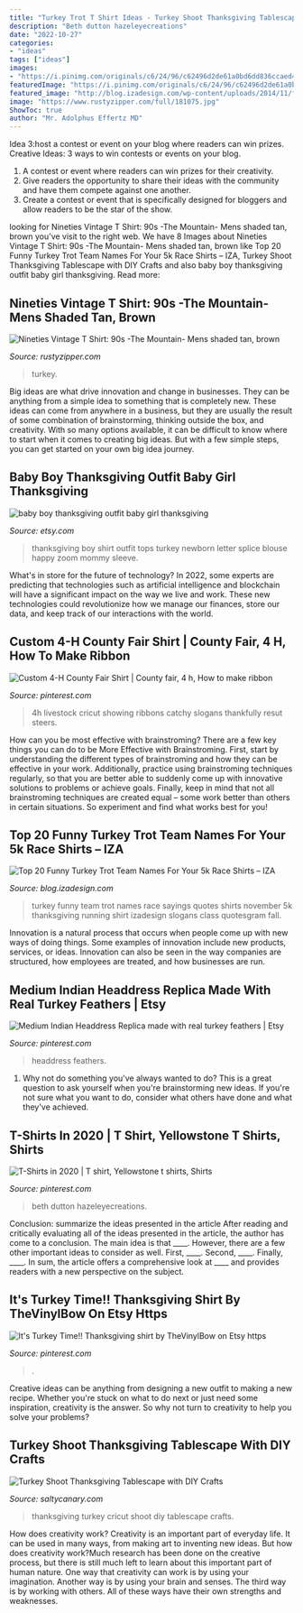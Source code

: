 ```yaml
---
title: "Turkey Trot T Shirt Ideas - Turkey Shoot Thanksgiving Tablescape With Diy Crafts"
description: "Beth dutton hazeleyecreations"
date: "2022-10-27"
categories:
- "ideas"
tags: ["ideas"]
images:
- "https://i.pinimg.com/originals/c6/24/96/c62496d2de61a0bd6dd836ccaed458f2.jpg"
featuredImage: "https://i.pinimg.com/originals/c6/24/96/c62496d2de61a0bd6dd836ccaed458f2.jpg"
featured_image: "http://blog.izadesign.com/wp-content/uploads/2014/11/funny-turkey-trot-team-names1.jpg"
image: "https://www.rustyzipper.com/full/181075.jpg"
ShowToc: true
author: "Mr. Adolphus Effertz MD"
---
```



Idea 3:host a contest or event on your blog where readers can win prizes.
Creative Ideas: 3 ways to win contests or events on your blog.
1. A contest or event where readers can win prizes for their creativity.
2. Give readers the opportunity to share their ideas with the community and have them compete against one another.
3. Create a contest or event that is specifically designed for bloggers and allow readers to be the star of the show.

	

		
looking for Nineties Vintage T Shirt: 90s -The Mountain- Mens shaded tan, brown you've visit to the right web. We have 8 Images about Nineties Vintage T Shirt: 90s -The Mountain- Mens shaded tan, brown like Top 20 Funny Turkey Trot Team Names For Your 5k Race Shirts – IZA, Turkey Shoot Thanksgiving Tablescape with DIY Crafts and also baby boy thanksgiving outfit baby girl thanksgiving. Read more:
		
    
## Nineties Vintage T Shirt: 90s -The Mountain- Mens Shaded Tan, Brown

<img loading=lazy src="https://www.rustyzipper.com/full/181075.jpg" onerror="this.onerror=null;this.src='https://tse4.mm.bing.net/th?id=OIP._h3K-w8eYIDYOqu1U-ZYYQHaJ2&amp;pid=15.1';" alt="Nineties Vintage T Shirt: 90s -The Mountain- Mens shaded tan, brown">

_Source: rustyzipper.com_

>turkey. 

	

Big ideas are what drive innovation and change in businesses. They can be anything from a simple idea to something that is completely new. These ideas can come from anywhere in a business, but they are usually the result of some combination of brainstorming, thinking outside the box, and creativity. With so many options available, it can be difficult to know where to start when it comes to creating big ideas. But with a few simple steps, you can get started on your own big idea journey.

    
## Baby Boy Thanksgiving Outfit Baby Girl Thanksgiving

<img loading=lazy src="https://img0.etsystatic.com/131/1/11605706/il_fullxfull.1063345900_gffv.jpg" onerror="this.onerror=null;this.src='https://tse2.mm.bing.net/th?id=OIP.D27cJbFv8mbOdg7tgemqyAHaHa&amp;pid=15.1';" alt="baby boy thanksgiving outfit baby girl thanksgiving">

_Source: etsy.com_

>thanksgiving boy shirt outfit tops turkey newborn letter splice blouse happy zoom mommy sleeve. 

	

What's in store for the future of technology?
In 2022, some experts are predicting that technologies such as artificial intelligence and blockchain will have a significant impact on the way we live and work. These new technologies could revolutionize how we manage our finances, store our data, and keep track of our interactions with the world.

    
## Custom 4-H County Fair Shirt | County Fair, 4 H, How To Make Ribbon

<img loading=lazy src="https://i.pinimg.com/originals/ec/8a/a3/ec8aa3ff3cf383f6b309901ec3c713d6.jpg" onerror="this.onerror=null;this.src='https://tse1.mm.bing.net/th?id=OIP.iCeATHnmDJ3qiRXtI6rspwHaJ4&amp;pid=15.1';" alt="Custom 4-H County Fair Shirt | County fair, 4 h, How to make ribbon">

_Source: pinterest.com_

>4h livestock cricut showing ribbons catchy slogans thankfully resut steers. 

	

How can you be most effective with brainstroming?
There are a few key things you can do to be More Effective with Brainstroming. First, start by understanding the different types of brainstroming and how they can be effective in your work. Additionally, practice using brainstroming techniques regularly, so that you are better able to suddenly come up with innovative solutions to problems or achieve goals. Finally, keep in mind that not all brainstroming techniques are created equal – some work better than others in certain situations. So experiment and find what works best for you!

    
## Top 20 Funny Turkey Trot Team Names For Your 5k Race Shirts – IZA

<img loading=lazy src="http://blog.izadesign.com/wp-content/uploads/2014/11/funny-turkey-trot-team-names1.jpg" onerror="this.onerror=null;this.src='https://tse3.mm.bing.net/th?id=OIP.7nBqSnr_lrWU4XXm43IqXAHaEk&amp;pid=15.1';" alt="Top 20 Funny Turkey Trot Team Names For Your 5k Race Shirts – IZA">

_Source: blog.izadesign.com_

>turkey funny team trot names race sayings quotes shirts november 5k thanksgiving running shirt izadesign slogans class quotesgram fall. 

	

Innovation is a natural process that occurs when people come up with new ways of doing things. Some examples of innovation include new products, services, or ideas. Innovation can also be seen in the way companies are structured, how employees are treated, and how businesses are run.

    
## Medium Indian Headdress Replica Made With Real Turkey Feathers | Etsy

<img loading=lazy src="https://i.pinimg.com/736x/8f/79/f3/8f79f33490f1676c27ce169c82080ada.jpg" onerror="this.onerror=null;this.src='https://tse4.mm.bing.net/th?id=OIP.wuFGglSdQkoNUEDKLFWMqgHaJ4&amp;pid=15.1';" alt="Medium Indian Headdress Replica made with real turkey feathers | Etsy">

_Source: pinterest.com_

>headdress feathers. 

	

1. Why not do something you've always wanted to do? This is a great question to ask yourself when you're brainstorming new ideas. If you're not sure what you want to do, consider what others have done and what they've achieved.

    
## T-Shirts In 2020 | T Shirt, Yellowstone T Shirts, Shirts

<img loading=lazy src="https://i.pinimg.com/originals/cc/5c/2b/cc5c2b49902cbc6d0948fd8a133a3338.png" onerror="this.onerror=null;this.src='https://tse3.mm.bing.net/th?id=OIP.-H7Dn1UVnXFVsZL_EJamzAHaHa&amp;pid=15.1';" alt="T-Shirts in 2020 | T shirt, Yellowstone t shirts, Shirts">

_Source: pinterest.com_

>beth dutton hazeleyecreations. 

	

Conclusion: summarize the ideas presented in the article
After reading and critically evaluating all of the ideas presented in the article, the author has come to a conclusion. The main idea is that ____. However, there are a few other important ideas to consider as well. First, ____. Second, ____. Finally, ____. In sum, the article offers a comprehensive look at ____ and provides readers with a new perspective on the subject.

    
## It&#039;s Turkey Time!! Thanksgiving Shirt By TheVinylBow On Etsy Https

<img loading=lazy src="https://i.pinimg.com/originals/c6/24/96/c62496d2de61a0bd6dd836ccaed458f2.jpg" onerror="this.onerror=null;this.src='https://tse2.mm.bing.net/th?id=OIP.epk6CHoqQ9zE8L2o09Xj1gHaHN&amp;pid=15.1';" alt="It&#039;s Turkey Time!! Thanksgiving shirt by TheVinylBow on Etsy https">

_Source: pinterest.com_

>. 

	

Creative ideas can be anything from designing a new outfit to making a new recipe. Whether you're stuck on what to do next or just need some inspiration, creativity is the answer. So why not turn to creativity to help you solve your problems?

    
## Turkey Shoot Thanksgiving Tablescape With DIY Crafts

<img loading=lazy src="http://www.saltycanary.com/wp-content/uploads/2014/11/Cricut-DIY-Thanksgiving-Turkey-Shoot-Legal-Miss-Sunshine-13.jpg" onerror="this.onerror=null;this.src='https://tse1.mm.bing.net/th?id=OIP.9T1OfTwSJtHFOSbxFhusVQHaLH&amp;pid=15.1';" alt="Turkey Shoot Thanksgiving Tablescape with DIY Crafts">

_Source: saltycanary.com_

>thanksgiving turkey cricut shoot diy tablescape crafts. 

	

How does creativity work?
Creativity is an important part of everyday life. It can be used in many ways, from making art to inventing new ideas. But how does creativity work?Much research has been done on the creative process, but there is still much left to learn about this important part of human nature. One way that creativity can work is by using your imagination. Another way is by using your brain and senses. The third way is by working with others. All of these ways have their own strengths and weaknesses.

